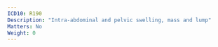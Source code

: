 ```yaml
---
ICD10: R190
Description: "Intra-abdominal and pelvic swelling, mass and lump"
Matters: No
Weight: 0
---
```


